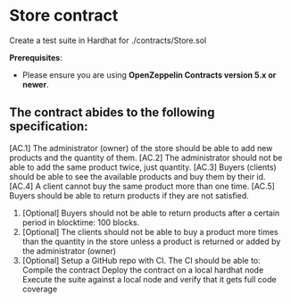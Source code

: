 # Store contract
Create a test suite in Hardhat for ./contracts/Store.sol

**Prerequisites**:
- Please ensure you are using **OpenZeppelin Contracts version 5.x or newer**. 

## The contract abides to the following specification:

[AC.1] The administrator (owner) of the store should be able to add new products and the quantity of them.
[AC.2] The administrator should not be able to add the same product twice, just quantity.
[AC.3] Buyers (clients) should be able to see the available products and buy them by their id.
[AC.4] A client cannot buy the same product more than one time.
[AC.5] Buyers should be able to return products if they are not satisfied.

1. [Optional] Buyers should not be able to return products after a certain period in blocktime: 100 blocks.
2. [Optional] The clients should not be able to buy a product more times than the quantity in the store unless a product is returned or added by the administrator (owner)
3. [Optional] Setup a GitHub repo with CI. The CI should be able to: Compile the contract Deploy the contract on a local hardhat node Execute the suite against a local node and verify that it gets full code coverage